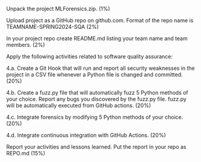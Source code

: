 Unpack the project MLForensics.zip. (1%)

Upload project as a GitHub repo on github.com. Format of the repo name is TEAMNAME-SPRING2024-SQA (2%)

In your project repo create README.md listing your team name and team members. (2%)

Apply the following activities related to software quality assurance:

4.a. Create a Git Hook that will run and report all security weaknesses in the project in a CSV file whenever a Python file is changed and committed. (20%)

4.b. Create a fuzz.py file that will automatically fuzz 5 Python methods of your choice. Report any bugs you discovered by the fuzz.py file. fuzz.py will be automatically executed from GitHub actions. (20%)

4.c. Integrate forensics by modifying 5 Python methods of your choice. (20%)

4.d. Integrate continuous integration with GitHub Actions. (20%)

Report your activities and lessons learned. Put the report in your repo as REPO.md (15%)
